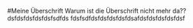 #Meine Überschrift
Warum ist die Überschrift nicht mehr da??
dsfdsfdsfdsfdsfsdfds
fdsfsdfdsfdsfdsfdsfdsafdsfdsfdsfdsfdsf
